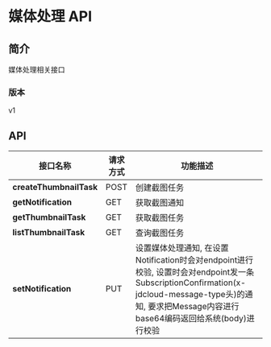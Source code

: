 # 媒体处理 API


## 简介
媒体处理相关接口


### 版本
v1


## API
|接口名称|请求方式|功能描述|
|---|---|---|
|**createThumbnailTask**|POST|创建截图任务|
|**getNotification**|GET|获取截图通知|
|**getThumbnailTask**|GET|获取截图任务|
|**listThumbnailTask**|GET|查询截图任务|
|**setNotification**|PUT|设置媒体处理通知, 在设置Notification时会对endpoint进行校验, 设置时会对endpoint发一条SubscriptionConfirmation(x\-jdcloud\-message\-type头)的通知, 要求把Message内容进行base64编码返回给系统(body)进行校验|
